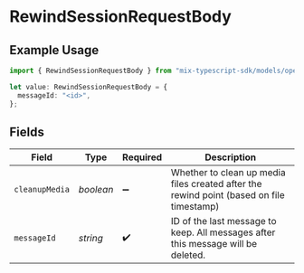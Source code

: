 # RewindSessionRequestBody

## Example Usage

```typescript
import { RewindSessionRequestBody } from "mix-typescript-sdk/models/operations";

let value: RewindSessionRequestBody = {
  messageId: "<id>",
};
```

## Fields

| Field                                                                                    | Type                                                                                     | Required                                                                                 | Description                                                                              |
| ---------------------------------------------------------------------------------------- | ---------------------------------------------------------------------------------------- | ---------------------------------------------------------------------------------------- | ---------------------------------------------------------------------------------------- |
| `cleanupMedia`                                                                           | *boolean*                                                                                | :heavy_minus_sign:                                                                       | Whether to clean up media files created after the rewind point (based on file timestamp) |
| `messageId`                                                                              | *string*                                                                                 | :heavy_check_mark:                                                                       | ID of the last message to keep. All messages after this message will be deleted.         |